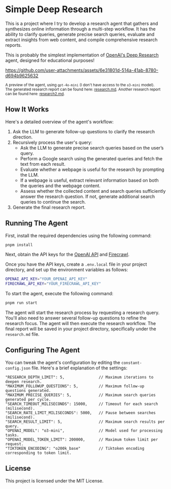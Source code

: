 # Simple De‌ep Research

This is a project where I try to develop a research agent that gathers and synthesizes online information through a multi-step workflow. It has the ability to clarify queries, generate precise search queries, evaluate and extract insights from web content, and compile comprehensive research reports. 

This is probably the simplest implementation of [OpenAI's Deep Research](https://openai.com/index/introducing-deep-research/) agent, designed for educational purposes!

https://github.com/user-attachments/assets/6e31801d-514a-41ab-8780-d694b9625632

<sup>A preview of the agent, using `gpt-4o-mini` (I don't have access to the `o3-mini` model).</sup>
<br><sup>The generated research report can be found here: [research.md](https://github.com/minh-ton/simple-deep-research/blob/main/research.md). Another research report can be found here: [research2.md](https://github.com/minh-ton/simple-deep-research/blob/main/research2.md).</sup>


## How It Works
Here's a detailed overview of the agent's workflow:

1. Ask the LLM to generate follow-up questions to clarify the research direction.
2. Recursively process the user's query:
   - Ask the LLM to generate precise search queries based on the user’s query.
   - Perform a Google search using the generated queries and fetch the text from each result.  
   - Evaluate whether a webpage is useful for the research by prompting the LLM.  
   - If a webpage is useful, extract relevant information based on both the queries and the webpage content.  
   - Assess whether the collected content and search queries sufficiently answer the research question. If not, generate additional search queries to continue the search.  
3. Generate the final research report.

## Running The Agent
First, install the required dependencies using the following command:
```sh
pnpm install
```

Next, obtain the API keys for the [OpenAI API](https://platform.openai.com/docs/overview) and [Firecrawl](https://docs.firecrawl.dev/introduction).

Once you have the API keys, create a `.env.local` file in your project directory, and set up the environment variables as follows:
```sh
OPENAI_API_KEY="YOUR_OPENAI_API_KEY"
FIRECRAWL_API_KEY="YOUR_FIRECRAWL_API_KEY"
```

To start the agent, execute the following command:
```sh
pnpm run start
```

The agent will start the research process by requesting a research query. You'll also need to answer several follow-up questions to refine the research focus. The agent will then execute the research workflow. The final report will be saved in your project directory, specifically under the `research.md` file.

## Configuring The Agent
You can tweak the agent's configuration by editing the `constant-config.json` file. Here's a brief explanation of the settings:
```
"RESEARCH_DEPTH_LIMIT": 5,               // Maximum iterations to deepen research.
"MAXIMUM_FOLLOWUP_QUESTIONS": 5,         // Maximum follow-up questions generated.
"MAXIMUM_PRECISE_QUERIES": 5,            // Maximum search queries generated per cycle.
"SEARCH_TIMEOUT_MILISECONDS": 15000,     // Timeout for each search (milisecond).
"SEARCH_RATE_LIMIT_MILISECONDS": 5000,   // Pause between searches (milisecond).
"SEARCH_RESULT_LIMIT": 5,                // Maximum search results per query.
"OPENAI_MODEL": "o3-mini",               // Model used for processing tasks.
"OPENAI_MODEL_TOKEN_LIMIT": 200000,      // Maximum token limit per request.
"TIKTOKEN_ENCODING": "o200k_base"        // Tiktoken encoding corresponding to token limit.
```

## License
This project is licensed under the MIT License.
